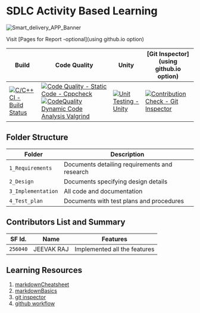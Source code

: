 # SDLC Activity Based Learning
![Smart_delivery_APP_Banner](https://github.com/JeevakRaj/Smart-Delivery-App_MiniProject-C/blob/main/MiniProject_C/1_Requirements/Smart%20Delivery%20App.png)

Visit [Pages for Report -optional](using github.io option)

Build | Code Quality | Unity | [Git Inspector](using github.io option)
------|----------|-------|--------------
[![C/C++ CI - Build Status](https://github.com/JeevakRaj/Smart-Delivery-App_MiniProject-C/actions/workflows/CI.yml/badge.svg)](https://github.com/JeevakRaj/Smart-Delivery-App_MiniProject-C/actions/workflows/CI.yml)| [![Code Quality - Static Code - Cppcheck](https://github.com/JeevakRaj/Smart-Delivery-App_MiniProject-C/actions/workflows/Code_Quality%20static_code%20CPP_check.yml/badge.svg)](https://github.com/JeevakRaj/Smart-Delivery-App_MiniProject-C/actions/workflows/Code_Quality%20static_code%20CPP_check.yml) [![CodeQuality Dynamic Code Analysis Valgrind](https://github.com/JeevakRaj/Smart-Delivery-App_MiniProject-C/actions/workflows/CodeQuality%20Dynamic.yml/badge.svg)](https://github.com/JeevakRaj/Smart-Delivery-App_MiniProject-C/actions/workflows/CodeQuality%20Dynamic.yml) | [![Unit Testing - Unity](https://github.com/JeevakRaj/Smart-Delivery-App_MiniProject-C/actions/workflows/unity.yml/badge.svg)](https://github.com/JeevakRaj/Smart-Delivery-App_MiniProject-C/actions/workflows/unity.yml) | [![Contribution Check - Git Inspector](https://github.com/JeevakRaj/Smart-Delivery-App_MiniProject-C/actions/workflows/gitinspector.yml/badge.svg)](https://github.com/JeevakRaj/Smart-Delivery-App_MiniProject-C/actions/workflows/gitinspector.yml)


## Folder Structure
Folder             | Description
-------------------| -----------------------------------------
`1_Requirements`   | Documents detailing requirements and research
`2_Design`         | Documents specifying design details
`3_Implementation` | All code and documentation
`4_Test_plan`      | Documents with test plans and procedures

## Contributors List and Summary

SF Id. |  Name   |    Features    | 
-------|---------|----------------|
`256040` | JEEVAK RAJ  | Implemented all the features|
   

## Learning Resources
1. [markdownCheatsheet](https://github.com/adam-p/markdown-here/wiki/Markdown-Cheatsheet)
2. [markdownBasics](https://guides.github.com/features/mastering-markdown/)
3. [git inspector](https://github.com/ejwa/gitinspector.git)
4. [github workflow](https://docs.github.com/en/actions/learn-github-action)

